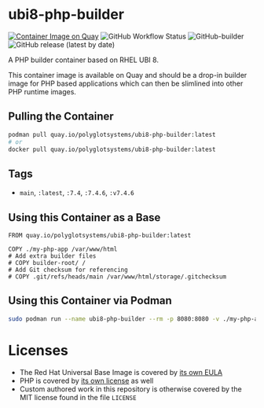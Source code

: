 # ubi8-php-builder

[![Container Image on Quay](https://img.shields.io/badge/Container%20Image-Quay.io-orange)](https://quay.io/polyglotsystems/ubi8-php-builder) ![GitHub Workflow Status](https://img.shields.io/github/workflow/status/PolyglotSystems/ubi8-php-builder/Build%20PHP%20UBI%20Container?label=Container%20Build&style=flat-square) ![GitHub](https://img.shields.io/github/license/PolyglotSystems/ubi8-php)-builder ![GitHub release (latest by date)](https://img.shields.io/github/v/release/PolyglotSystems/ubi8-php-builder)

A PHP builder container based on RHEL UBI 8.

This container image is available on Quay and should be a drop-in builder image for PHP based applications which can then be slimlined into other PHP runtime images.

## Pulling the Container

```bash
podman pull quay.io/polyglotsystems/ubi8-php-builder:latest
# or
docker pull quay.io/polyglotsystems/ubi8-php-builder:latest
```

## Tags

- `main`, `:latest`, `:7.4`, `:7.4.6`, `:v7.4.6`

## Using this Container as a Base

```docker
FROM quay.io/polyglotsystems/ubi8-php-builder:latest

COPY ./my-php-app /var/www/html
# Add extra builder files
# COPY builder-root/ /
# Add Git checksum for referencing
# COPY .git/refs/heads/main /var/www/html/storage/.gitchecksum
```

## Using this Container via Podman

```bash
sudo podman run --name ubi8-php-builder --rm -p 8080:8080 -v ./my-php-app:/var/www/html quay.io/polyglotsystems/ubi8-php-builder:latest /var/www/html/my-build-script.sh
```
# Licenses

- The Red Hat Universal Base Image is covered by [its own EULA](https://www.redhat.com/licenses/EULA_Red_Hat_Universal_Base_Image_English_20190422.pdf)
- PHP is covered by [its own license](https://www.php.net/license/) as well
- Custom authored work in this repository is otherwise covered by the MIT license found in the file `LICENSE`